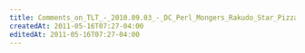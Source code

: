 ```yaml
---
title: Comments_on_TLT_-_2010.09.03_-_DC_Perl_Mongers_Rakudo_Star_Pizza_Party
createdAt: 2011-05-16T07:27-04:00
editedAt: 2011-05-16T07:27-04:00
---
```




